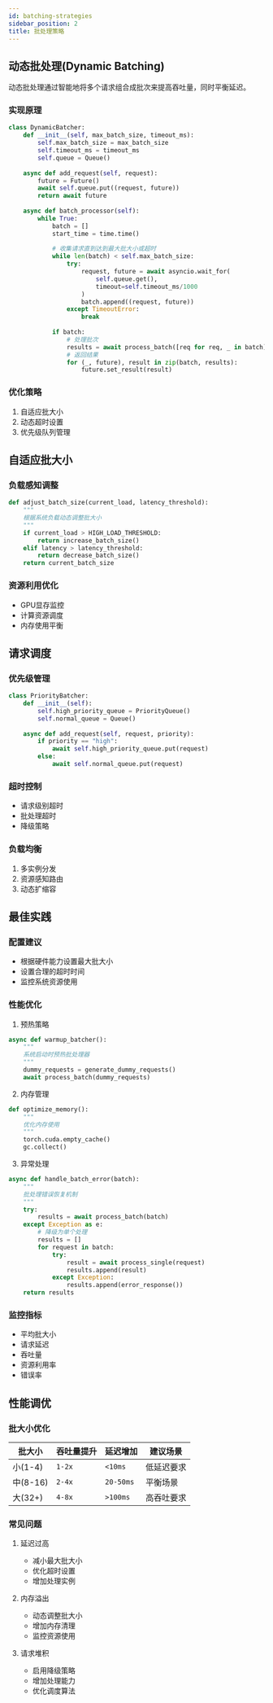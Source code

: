 ```yaml
---
id: batching-strategies
sidebar_position: 2
title: 批处理策略
---
```

## 动态批处理(Dynamic Batching)

动态批处理通过智能地将多个请求组合成批次来提高吞吐量，同时平衡延迟。

### 实现原理

```python
class DynamicBatcher:
    def __init__(self, max_batch_size, timeout_ms):
        self.max_batch_size = max_batch_size
        self.timeout_ms = timeout_ms
        self.queue = Queue()
        
    async def add_request(self, request):
        future = Future()
        await self.queue.put((request, future))
        return await future
        
    async def batch_processor(self):
        while True:
            batch = []
            start_time = time.time()
            
            # 收集请求直到达到最大批大小或超时
            while len(batch) < self.max_batch_size:
                try:
                    request, future = await asyncio.wait_for(
                        self.queue.get(),
                        timeout=self.timeout_ms/1000
                    )
                    batch.append((request, future))
                except TimeoutError:
                    break
                    
            if batch:
                # 处理批次
                results = await process_batch([req for req, _ in batch])
                # 返回结果
                for (_, future), result in zip(batch, results):
                    future.set_result(result)
```

### 优化策略

1. 自适应批大小
2. 动态超时设置
3. 优先级队列管理

## 自适应批大小

### 负载感知调整

```python
def adjust_batch_size(current_load, latency_threshold):
    """
    根据系统负载动态调整批大小
    """
    if current_load > HIGH_LOAD_THRESHOLD:
        return increase_batch_size()
    elif latency > latency_threshold:
        return decrease_batch_size()
    return current_batch_size
```

### 资源利用优化

* GPU显存监控
* 计算资源调度
* 内存使用平衡

## 请求调度

### 优先级管理

```python
class PriorityBatcher:
    def __init__(self):
        self.high_priority_queue = PriorityQueue()
        self.normal_queue = Queue()
        
    async def add_request(self, request, priority):
        if priority == "high":
            await self.high_priority_queue.put(request)
        else:
            await self.normal_queue.put(request)
```

### 超时控制

* 请求级别超时
* 批处理超时
* 降级策略

### 负载均衡

1. 多实例分发
2. 资源感知路由
3. 动态扩缩容

## 最佳实践

### 配置建议

* 根据硬件能力设置最大批大小
* 设置合理的超时时间
* 监控系统资源使用

### 性能优化

1. 预热策略

```python
async def warmup_batcher():
    """
    系统启动时预热批处理器
    """
    dummy_requests = generate_dummy_requests()
    await process_batch(dummy_requests)
```

2. 内存管理

```python
def optimize_memory():
    """
    优化内存使用
    """
    torch.cuda.empty_cache()
    gc.collect()
```

3. 异常处理

```python
async def handle_batch_error(batch):
    """
    批处理错误恢复机制
    """
    try:
        results = await process_batch(batch)
    except Exception as e:
        # 降级为单个处理
        results = []
        for request in batch:
            try:
                result = await process_single(request)
                results.append(result)
            except Exception:
                results.append(error_response())
    return results
```

### 监控指标

* 平均批大小
* 请求延迟
* 吞吐量
* 资源利用率
* 错误率

## 性能调优

### 批大小优化

| 批大小     | 吞吐量提升  | 延迟增加      | 建议场景  |
| ------- | ------ | --------- | ----- |
| 小(1-4)  | `1-2x` | `<10ms`   | 低延迟要求 |
| 中(8-16) | `2-4x` | `20-50ms` | 平衡场景  |
| 大(32+)  | `4-8x` | `>100ms`  | 高吞吐要求 |

### 常见问题

1. 延迟过高

   * 减小最大批大小
   * 优化超时设置
   * 增加处理实例
2. 内存溢出

   * 动态调整批大小
   * 增加内存清理
   * 监控资源使用
3. 请求堆积

   * 启用降级策略
   * 增加处理能力
   * 优化调度算法
